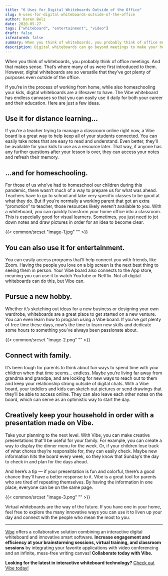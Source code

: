 ```yaml
---
title: "6 Uses for Digital Whiteboards Outside of the Office"
slug: 6-uses-for-digital-whiteboards-outside-of-the-office
author: Karen Belz
date: 2020-05-27
tags: ["whiteboard", "entertainment", "video"]
draft: false
isfeatured: false
summary: When you think of whiteboards, you probably think of office meetings. However, digital whiteboards are so versatile that they can be used even outside of the office.
description: Digital whiteboards can go beyond meetings to make your home office and distance learning more effective.
---
```




When you think of whiteboards, you probably think of office meetings. And that makes sense. That’s where many of us were first introduced to them. However, digital whiteboards are so versatile that they’ve got plenty of purposes even outside of the office.

If you’re in the process of working from home, while also homeschooling your kids, digital whiteboards are a lifesaver to have. The Vibe whiteboard has endless canvases so that you can easily use it daily for both your career and their education. Here are just a few ideas.


## Use it for distance learning… 

If you’re a teacher trying to manage a classroom online right now, a Vibe board is a great way to help keep all of your students connected. You can easily take notes that are easy to read and understand. Even better, they’ll be available for your kids to use as a resource later. That way, if anyone has any further questions after your lesson is over, they can access your notes and refresh their memory.


## …and for homeschooling. 

For those of us who’ve had to homeschool our children during this pandemic, there wasn’t much of a way to prepare us for what was ahead. Teachers have to go to school and take very specific classes to be good at what they do. But if you’re normally a working parent that got an extra “promotion” to teacher, those resources likely weren’t available to you. With a whiteboard, you can quickly transform your home office into a classroom. This is especially good for visual learners. Sometimes, you just need to jot down notes and draw pictures in order for an idea to become clear.

{{< common/srcset "image-1.jpg" "" >}}

## You can also use it for entertainment. 

You can easily access programs that’ll help connect you with friends, like Zoom. Having the people you love on a big screen is the next best thing to seeing them in person. Your Vibe board also connects to the App store, meaning you can use it to watch YouTube or Netflix. Not all digital whiteboards can do this, but Vibe can.


## Pursue a new hobby. 

Whether it’s sketching out ideas for a new business or designing your own wardrobe, whiteboards are a great place to get started on a new venture. You can even learn how to program using a Vibe board. If you’ve got plenty of free time these days, now’s the time to learn new skills and dedicate some hours to something you’ve always been passionate about.

{{< common/srcset "image-2.png" "" >}}

## Connect with family. 

It’s been tough for parents to think about fun ways to spend time with your children when that time seems… endless. Maybe you’re living far away from grandma and grandpa, and are looking for new ways to reach out to them and keep your relationship strong outside of digital chats. With a Vibe board, your toddlers and kids can sketch out pictures or send drawings that they’ll be able to access online. They can also leave each other notes on the board, which can serve as an optimistic way to start the day.


## Creatively keep your household in order with a presentation made on Vibe.

Take your planning to the next level. With Vibe, you can make creative presentations that’ll be useful for your family. For example, you can create a way to display the dinner menu for the week. Or, if your children lose track of what chores they’re responsible for, they can easily check. Maybe new information hits the board every week, so they know that Sunday’s the day to check in and plan for the days ahead.

And here’s a tip — if your presentation is fun and colorful, there’s a good chance they’ll have a better response to it. Vibe is a great tool for parents who are tired of repeating themselves. By having the information in one place, everyone can be on the same page.

{{< common/srcset "image-3.png" "" >}}


Virtual whiteboards are the way of the future. If you have one in your home, feel free to explore the many innovative ways you can use it to liven up your day and connect with the people who mean the most to you. 


----------

[Vibe](https://vibe.us/) offers a collaborative solution combining an interactive digital whiteboard and innovative smart software. **Increase engagement and efficiency at your brainstorming sessions, virtual training, and classroom sessions** by integrating your favorite applications with video conferencing and an infinite, mess-free writing canvas! **Collaborate today with Vibe.**

**Looking for the latest in interactive whiteboard technology?** [Check out Vibe today!](https://vibe.us/order/)
